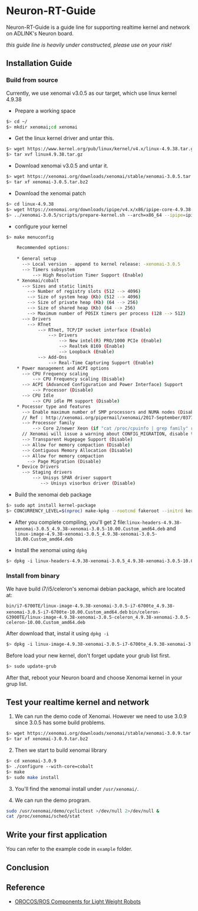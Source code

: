 # Neuron-RT-Guide

Neuron-RT-Guide is a guide line for supporting realtime kernel and network on ADLINK's Neuron board.

*this guide line is heavily under constructed, please use on your risk!*

## Installation Guide

### Build from source

Currently, we use xenomai v3.0.5 as our target, which use linux kernel 4.9.38

* Prepare a working space

```bash
$> cd ~/
$> mkdir xenomai;cd xenomai
```

* Get the linux kernel driver and untar this.

```bash
$> wget https://www.kernel.org/pub/linux/kernel/v4.x/linux-4.9.38.tar.gz
$> tar xvf linux4.9.38.tar.gz
```

* Download xenomai v3.0.5 and untar it.

```bash
$> wget https://xenomai.org/downloads/xenomai/stable/xenomai-3.0.5.tar.bz2
$> tar xf xenomai-3.0.5.tar.bz2
```

* Download the xenomai patch

```bash
$> cd linux-4.9.38
$> wget https://xenomai.org/downloads/ipipe/v4.x/x86/ipipe-core-4.9.38-x86-4.patch
$> ../xenomai-3.0.5/scripts/prepare-kernel.sh --arch=x86_64 --ipipe=ipipe-core-4.9.38-x86-4.patch
```

* configure your kernel

```bash
$> make menuconfig
```

```bash
	Recommended options:
	
	* General setup
	  --> Local version - append to kernel release: -xenomai-3.0.5
	  --> Timers subsystem
	      --> High Resolution Timer Support (Enable)
	* Xenomai/cobalt
	  --> Sizes and static limits
	    --> Number of registry slots (512 --> 4096)
	    --> Size of system heap (Kb) (512 --> 4096)
	    --> Size of private heap (Kb) (64 --> 256)
	    --> Size of shared heap (Kb) (64 --> 256)
	    --> Maximum number of POSIX timers per process (128 --> 512)
	  --> Drivers
	    --> RTnet
	        --> RTnet, TCP/IP socket interface (Enable)
	            --> Drivers
	                --> New intel(R) PRO/1000 PCIe (Enable)
	                --> Realtek 8169 (Enable)
	                --> Loopback (Enable)
	        --> Add-Ons
	            --> Real-Time Capturing Support (Enable)
	* Power management and ACPI options
	  --> CPU Frequency scaling
	      --> CPU Frequency scaling (Disable)
	  --> ACPI (Advanced Configuration and Power Interface) Support
	      --> Processor (Disable)
	  --> CPU Idle
	      --> CPU idle PM support (Disable)
	* Pocessor type and features
	  --> Enable maximum number of SMP processors and NUMA nodes (Disable)
	  // Ref : http://xenomai.org/pipermail/xenomai/2017-September/037718.html
	  --> Processor family
	      --> Core 2/newer Xeon (if "cat /proc/cpuinfo | grep family" returns 6, set as Generic otherwise)
	  // Xenomai will issue a warning about CONFIG_MIGRATION, disable those in this order
	  --> Transparent Hugepage Support (Disable)
	  --> Allow for memory compaction (Disable)
	  --> Contiguous Memory Allocation (Disable)
	  --> Allow for memory compaction
	    --> Page Migration (Disable)
	* Device Drivers
	  --> Staging drivers
	      --> Unisys SPAR driver support
	         --> Unisys visorbus driver (Disable)
```

* Build the xenomai deb package

```bash
$> sudo apt install kernel-package
$> CONCURRENCY_LEVEL=$(nproc) make-kpkg --rootcmd fakeroot --initrd kernel_image kernel_headers
```

* After you complete compiling, you'll get 2 file:`linux-headers-4.9.38-xenomai-3.0.5_4.9.38-xenomai-3.0.5-10.00.Custom_amd64.deb` and `linux-image-4.9.38-xenomai-3.0.5_4.9.38-xenomai-3.0.5-10.00.Custom_amd64.deb`

* Install the xenomai using `dpkg`

```bash
$> dpkg -i linux-headers-4.9.38-xenomai-3.0.5_4.9.38-xenomai-3.0.5-10.00.Custom_amd64.deb linux-image-4.9.38-xenomai-3.0.5_4.9.38-xenomai-3.0.5-10.00.Custom_amd64.deb
```

### Install from binary

We have build i7/i5/celeron's xenomai debian package, which are located at:

`bin/i7-6700TE/linux-image-4.9.38-xenomai-3.0.5-i7-6700te_4.9.38-xenomai-3.0.5-i7-6700te-10.00.Custom_amd64.deb`
`bin/celeron-G3900TE/linux-image-4.9.38-xenomai-3.0.5-celeron_4.9.38-xenomai-3.0.5-celeron-10.00.Custom_amd64.deb`

After download that, instal it using `dpkg -i`

```bash
$> dpkg -i linux-image-4.9.38-xenomai-3.0.5-i7-6700te_4.9.38-xenomai-3.0.5-i7-6700te-10.00.Custom_amd64.deb
```

Before load your new kernel, don't forget update your grub list first.

```bash
$> sudo update-grub
```

After that, reboot your Neuron board and choose Xenomai kernel in your grup list.

## Test your realtime kernel and network
1. We can run the demo code of Xenomai. However we need to use 3.0.9 since 3.0.5 has some build problems.

```bash
$> wget https://xenomai.org/downloads/xenomai/stable/xenomai-3.0.9.tar.bz2
$> tar xf xenomai-3.0.9.tar.bz2
```

2. Then we start to build xenomai library

```bash
$> cd xenomai-3.0.9
$> ./configure --with-core=cobalt
$> make
$> sudo make install
```

3. You'll find the xenomai install under `/usr/xenomai/`.

4. We can run the demo program.

```bash 
sudo /usr/xenomai/demo/cyclictest >/dev/null 2>/dev/null &
cat /proc/xenomai/sched/stat
```

## Write your first application
You can refer to the example code in `example` folder.

## Conclusion

## Reference 

* [OROCOS/ROS Components for Light Weight Robots](https://rtt-lwr.readthedocs.io/en/latest/index.html)

